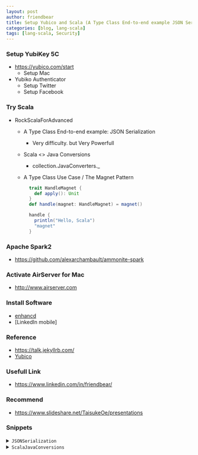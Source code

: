 ```yaml
---
layout: post
author: friendbear
title: Setup Yubico and Scala (A Type Class End-to-end example JSON Serialization)
categories: [blog, lang-scala]
tags: [lang-scala, Security]
---
```


### Setup YubiKey 5C
* <https://yubico.com/start>
  * Setup Mac
* Yubiko Authenticator
  * Setup Twitter
  * Setup Facebook

### Try Scala
- RockScalaForAdvanced
  - A Type Class End-to-end example: JSON Serialization
    - Very difficulty. but Very Powerfull
  - Scala <> Java Conversions
    - collection.JavaConverters._
  - A Type Class Use Case / The Magnet Pattern

    ```scala
      trait HandleMagnet {
        def apply(): Unit
      }
      def handle(magnet: HandleMagnet) = magnet()

      handle {
        println("Hello, Scala")
        "magnet"
      }
    ```

### Apache Spark2
* <https://github.com/alexarchambault/ammonite-spark>

### Activate AirServer for Mac
* <http://www.airserver.com>


### Install Software
* [enhancd](https://github.com/b4b4r07/enhancd)
* [LinkedIn mobile]

### Reference
* <https://talk.jekyllrb.com/>
* [Yubico](https://www.yubico.com/)

### Usefull Link
* <https://www.linkedin.com/in/friendbear/>
### Recommend
* <https://www.slideshare.net/TaisukeOe/presentations>

### Snippets

<details>
<summary><code>JSONSerialization</code></summary>
<pre>
<code>
#!/usr/bin/env amm
@main
def JSONSerialization(args: String*) = {

  /*
    Users, posts, feeds
    Serialize to JSON
   */
  case class User(name: String, age: Int, email: String)
  case class Post(content: String, createdAt: Date)
  case class Feed(user: User, posts: List[Post])

  /*
    1 - intermediate data types: Int, String, List, Date
    2 - type classes for conversion to intermediate data types
    3 - serialize to JSON
   */
  sealed trait JSONValue { // intermediate data type
    def stringify: String
  }

  final case class JSONString(value: String) extends JSONValue {
    def stringify: String = "\"" + value + "\""
  }
  final case class JSONNumber(value: Int) extends JSONValue {
    def stringify: String = value.toString
  }
  final case class JSONArray(values: List[JSONValue]) extends JSONValue {
    def stringify: String = values.map(_.stringify).mkString("[", ",", "]")
  }

  final case class JSONObject(values: Map[String, JSONValue]) extends JSONValue {
    /*
     {
        name: "John"
        age: 22
        friends: [ ... ]
        latestPost: {
          content: "Scala Rocks"
          date: ...
        }
      }
     */
    def stringify: String = values.map {
      case (key, value) => "\"" + key + "\":" + value.stringify
    }.mkString("{", ",", "}")
  }

  val test1 = {
    val data = JSONArray(
      List(
      JSONObject(
          Map(
            "user" -> JSONString("Daniel"),
            "posts" -> JSONArray(List(
              JSONString("Scala Rocks!"),
              JSONNumber(453)
            ))
          )
        ),
        JSONObject(
          Map(
            "user" -> JSONString("Daniel"),
            "posts" -> JSONArray(List(
              JSONString("Scala Rocks!"),
              JSONNumber(453)
            ))
          )
        )
      )
    )
    println(data.stringify)
  }

  // type class
  /*
    1 - type class
    2 - type class instances (implicit)
    3 - pimp library to use type class instances
   */
  // call stringify on result
  // 2.1
  trait JSONConverter[T] {
    def convert(value: T): JSONValue
  }
  // 2.2
  implicit object StringConverter extends JSONConverter[String] {
    def convert(value: String): JSONValue = JSONString(value)
  }
  // 2.3 conversion
  implicit class JSONOpts[T](value: T) {
    def toJSON(implicit converter: JSONConverter[T]): JSONValue =
      converter.convert(value)
  }

  implicit object NumberConverter extends JSONConverter[Int] {
    def convert(value: Int): JSONValue = JSONNumber(value)
  }
  // custom data types
  implicit object UserConverter extends JSONConverter[User] {
    def convert(user: User): JSONValue = JSONObject(Map(
      "name" -> JSONString(user.name),
      "age" -> JSONNumber(user.age),
      "email" -> JSONString(user.email)
    ))

  }
  implicit object PostConverter extends JSONConverter[Post] {
    def convert(post: Post): JSONValue = JSONObject(Map(
      "content" -> JSONString(post.content),
      "createdAt:" -> JSONString(post.createdAt.toString)
    ))

  }
  implicit object FeedConverter extends JSONConverter[Feed] {
    //def convert(feed: Feed): JSONValue = JSONObject(Map(
    //  "user" -> UserConverter.convert(feed.user),   // TODO
    //  "posts" -> JSONArray(feed.posts.map(PostConverter.convert(_))   // TODO
    //)))
    def convert(feed: Feed): JSONValue = JSONObject(Map(
      "user" -> feed.user.toJSON,
      "posts" -> JSONArray(feed.posts.map(_.toJSON)
      )))
  }

  val test2 = {
    val now = new Date(System.currentTimeMillis())
    val john = User("John", 34, "john@rockthejvm.com")
    val feed = Feed(john, List(
      Post("hello", now),
      Post("look at this cute puppy", now)
    ))
    println(feed.toJSON.stringify)
  }
}
</code>
</pre>
</details>

<details>
<summary><code>ScalaJavaConversions</code></summary>
<pre>
<code>
#!/usr/bin/env amm

import java.{util => ju}
@main
def ScalaJavaConversions(args: String*) = {

  import collection.JavaConverters._

  val javaSet: ju.Set[Int] = new ju.HashSet[Int]()

  val test1 = {
    1 to 5 foreach javaSet.add
    println(javaSet)
  }

  val scalaSet = javaSet.asScala

  /*
  　Iterator
    Iterable
    ju.List - scala.mutable.Buffer
    ju.Set - scala.mutable.Set
    ju.Map - scala.mutable.Map
   */
  import collection.mutable._
  val numbersBuffer = ArrayBuffer[Int](1, 2, 3)
  val juNumbersBuffer = numbersBuffer.asJava

  val numbers = List(1, 2, 3)
  val juNumbers = numbers.asJava
  val backToScala = juNumbers.asScala

  val test2 = {
    println(juNumbersBuffer.asScala eq numbersBuffer)
    println(backToScala eq numbers) // false
    println(backToScala == numbers) // true
  }
  /*
    Exercise
    create a Scala-Java Optional-Option
        .asScala
   */
  class ToScala[T](value: => T) {
    def asScala: T = value
  }
  implicit def asScalaOptional[T](o: ju.Optional[T]): ToScala[Option[T]] = new ToScala[Option[T]](
    if (o.isPresent) Some(o.get) else None
  )

  val test3 ={
    val juOptional: ju.Optional[Int] = ju.Optional.of(2)
    val scalaOption = juOptional.asScala
    println(scalaOption)
  }
}

</code>
</pre>
<details>
<summary><code>A Type Class Use Case / The Magnet Pattern</code></summary>
<pre>
<code>
#!/usr/bin/env amm

import scala.concurrent.Future
import scala.concurrent.ExecutionContext.Implicits.global
@main
def MagnetPattern(args: String*) = {
  // MagnetPattern is method overloading
  class P2PRequest
  class P2PResponse
  class Serializer[T]
  trait Actor {
    def receive(statusCode: Int): Int
    def receive(request: P2PRequest): Int
    def receive(response: P2PResponse): Int
    def receive[T : Serializer](message: T): Int
    def receive[T : Serializer](message: T, statusCode: Int): Int
    def receive(future: Future[P2PRequest])
    // def receive(future: Future[P2PResponse]): Int => Generics type compile error
    // lots of overloads
  }

  /* Troubles
    1 - type erasure
    2 - lifting doesn't work for all overloads

      val receiveFV = receive _ // ?!

    3 - code duplication
    4 - type interrence and default args

      actor.receive(?!)
   */

  // Magnet Pattern (Type Parameter) 🔴
  trait MessageMagnet[Result] {
    def apply(): Result
  }

  def receive[R](magnet: MessageMagnet[R]): R = magnet.apply()

  implicit class FromP2PRequest(request: P2PRequest) extends MessageMagnet[Int] {
    def apply(): Int = {
      // logic for handling a P2P request
      println("Handling P2P request")
      42
    }
  }
  implicit class FromP2PResponse(response: P2PResponse) extends MessageMagnet[Int] {
    def apply(): Int = {
      // logic for handling a P2P response
      println("Handling P2P response")
      24
    }
  }
  // call a Magnet Pattern
  val test1 = {
    receive(new P2PRequest)
    receive(new P2PResponse)
  }

  // 1 - no more type erasure problems!
  implicit class FromResponseFuture(future: Future[P2PResponse]) extends MessageMagnet[Int] {
    def apply(): Int = 2
  }
  implicit class FromRequestFuture(future: Future[P2PRequest]) extends MessageMagnet[Int] {
    def apply(): Int = 3
  }

  val test2 = {
    println(receive(Future(new P2PRequest)))
    println(receive(Future(new P2PResponse)))
  }

  // 2 - lifting works
  trait MathLib {
    def add1(x: Int) = x + 1
    def add1(x: String) = x.toInt + 1
  }
  // "magnetize"
  trait AddMagnet {
    def apply(): Int // concrete not Type Parameter 🔴
  }
  def add1(magnet: AddMagnet): Int = magnet()

  implicit class AddInt(x: Int) extends AddMagnet {
    override def apply(): Int = x + 1
  }
  implicit class AddString(s: String) extends AddMagnet {
    override def apply(): Int = s.toInt + 1
  }

  val test3 = {
    val addFV = add1 _
    println(addFV(1))
    println(addFV("3"))
    val receiveFV = receive _ // => MessageMagnet[Noting]
  }

  /*
    Drawbacks
    1 - verbose
    2 - harder to read
    3 - you can't name or place default arguments
    4 - call by name  doesn't work correctly
    (exercise: prove it!) (hint; side effects
   */
  class Hander {
    def handle(s: => String): Unit = {
      println(s)
      println(s)
    }
  }
  trait HandleMagnet {
    def apply(): Unit
  }
  def handle(magnet: HandleMagnet) = magnet()

  implicit class StringHandle(s: => String) extends HandleMagnet {
    override def apply(): Unit = {
      println(s)
      println(s)
    }
  }

  def sideEffectMethod(): String = {
    println("Hello Scala")
    "hahaha"
  }
  handle(sideEffectMethod()) // =>
  handle {
    println("Hello, Scala")
    "magnet"
  }
}
</code>
</pre>
</details>
<details>
<summary>-</summary>
<pre>
<code>
#!/usr/bin/env amm

@main
def ImplicitOrdering(args: String*) = {
}

</code>
</pre>
</details>


